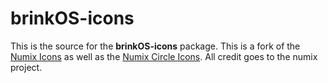 # brinkOS-icons

This is the source for the **brinkOS-icons** package. This is a fork of
the [Numix Icons][numix-icon-theme] as well as the [Numix Circle Icons][numix-icon-circle]. All credit goes to the numix project.

[numix-icon-theme]: https://github.com/numixproject/numix-icon-theme
[numix-icon-circle]: https://github.com/numixproject/numix-icon-theme-circle
